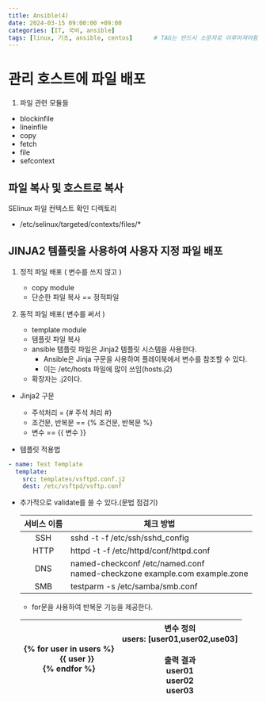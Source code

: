 ```yaml
---
title: Ansible(4)
date: 2024-03-15 09:00:00 +09:00
categories: [IT, 국비, ansible]
tags: [linux, 기초, ansible, centos]		# TAG는 반드시 소문자로 이루어져야함!
---
```


# 관리 호스트에 파일 배포
1. 파일 관련 모듈들
- blockinfile
- lineinfile
- copy
- fetch
- file
- sefcontext

## 파일 복사 및 호스트로 복사
SElinux 파일 컨텍스트 확인 디렉토리
- /etc/selinux/targeted/contexts/files/*


## JINJA2 템플릿을 사용하여 사용자 지정 파일 배포

1. 정적 파일 배포 ( 변수를 쓰지 않고 )

    - copy module
    - 단순한 파일 복사 == 정적파일

1. 동적 파일 배포( 변수를 써서 ) 
    
    - template module
    - 템플릿 파일 복사
    - ansible 템플릿 파일은 Jinja2 템플릿 시스템을 사용한다. 
        - Ansible은 Jinja 구문을 사용하여 플레이북에서 변수를 참조할 수 있다. 
        - 이는 /etc/hosts 파일에 많이 쓰임(hosts.j2)
    - 확장자는 .j2이다.

- Jinja2 구문
    - 주석처리 = {# 주석 처리 #}
    - 조건문, 반복문 == \{\% 조건문, 반복문 \%\}
    - 변수 == {{ 변수 }}

- 템플릿 적용법

```yml
- name: Test Template
  template:
    src: templates/vsftpd.conf.j2
    dest: /etc/vsftpd/vsftp.conf
```

- 추가적으로 validate를 쓸 수 있다.(문법 점검기)
    
    |서비스 이름|체크 방법|
    |:----------:|--------|
    |SSH|sshd -t -f /etc/ssh/sshd_config|
    |HTTP|httpd -t -f /etc/httpd/conf/httpd.conf|
    |DNS|named-checkconf /etc/named.conf <br> named-checkzone example.com example.zone|
    |SMB|testparm -s /etc/samba/smb.conf|

    - for문을 사용하여 반복문 기능을 제공한다.
    
    |{% for user in users %}<br>　　{{ user }}<br>{% endfor %}|변수 정의<br>users: [user01,user02,use03]<br><br>출력 결과<br>user01<br>user02<br>user03|
    |---|---|


